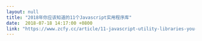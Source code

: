 ```yaml
---
layout: null
title: "2018年你应该知道的11个Javascript实用程序库"
date:  2018-07-18 14:17:00 +0800
link: "https://www.zcfy.cc/article/11-javascript-utility-libraries-you-should-know-in-2018"
---
```

